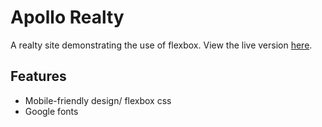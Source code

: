 # Apollo Realty
A realty site demonstrating the use of flexbox. View the live version [here](https://aekari.github.io/ApolloRealty-Flexbox/).

## Features
- Mobile-friendly design/ flexbox css
- Google fonts

